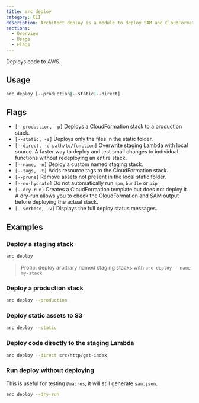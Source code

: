 ```yaml
---
title: arc deploy
category: CLI
description: Architect deploy is a module to deploy SAM and CloudFormation templates to an AWS account
sections:
  - Overview
  - Usage
  - Flags
---
```


Deploys code to AWS.

## Usage

```bash
arc deploy [--production|--static|--direct]
```

## Flags

- `[--production, -p]` Deploys a CloudFormation stack to a production stack.
- `[--static, -s]` Deploys only the files in the static folder.
- `[--direct, -d path/to/function]` Overwrite staging Lambda with local source. A faster way to deploy and test small changes to individual functions without redeploying an entire stack.
- `[--name, -n]` Deploy a custom named staging stack.
- `[--tags, -t]` Adds resource tags to the CloudFormation stack.
- `[--prune]` Remove assets not present in the local static folder.
- `[--no-hydrate]` Do not automatically run `npm`, `bundle` or `pip`
- `[--dry-run]` Creates a CloudFormation template but does not deploy it. A dry-run allows you to check the CloudFormation and SAM output before deploying the actual stack.
- `[--verbose, -v]` Displays the full deploy status messages.

## Examples

### Deploy a staging stack

```bash
arc deploy
```

> Protip: deploy arbitrary named staging stacks with `arc deploy --name my-stack`

### Deploy a production stack

```bash
arc deploy --production
```

### Deploy static assets to S3

```bash
arc deploy --static
```

### Deploy code directly to the staging Lambda

```bash
arc deploy --direct src/http/get-index
```

### Run deploy without deploying

This is useful for testing `@macros`; it will still generate `sam.json`.

```bash
arc deploy --dry-run
```

